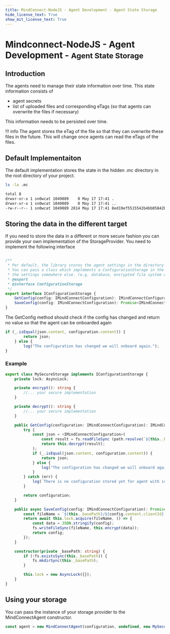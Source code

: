 ```yaml
---
title: MindConnect-NodeJS - Agent Development - Agent State Storage
hide_license_text: True
show_mit_license_text: True
---
```


# Mindconnect-NodeJS - Agent Development - <small>Agent State Storage</small>

## Introduction

The agents need to manage their state information over time. 
This state information consists of

- agent secrets
- list of uploaded files and corresponding eTags (so that agents can overwrite the files if necessary)

This information needs to be persisted over time. 

!!! info
    The agent stores the eTag of the file so that they can overwrite these files in the future. 
    This will change once agents can read the eTags of the files.

## Default Implementaiton

The default implementation stores the state in the hidden .mc directory in the root directory of your project.

```bash
ls -la .mc

total 8
drwxr-xr-x 1 sn0wcat 1049089    0 May 17 17:41 .
drwxr-xr-x 1 sn0wcat 1049089    0 May 17 17:41 ..
-rw-r--r-- 1 sn0wcat 1049089 2814 May 17 17:41 8ed19ef5515542b4bb05842bfbd48f38.json
```

## Storing the data in the different target

If you need to store the data in a different or more secure fashion you can provide your own implementation of the StorageProvider. You need to implement the following interface

```typescript

/**
 * Per default, the library stores the agent settings in the directory .mc
 * You can pass a class which implements a ConfigurationStorage in the constructor if you want to store
 * the settings somewhere else. (e.g. database, encrypted file system etc)
 * @export
 * @interface ConfigurationStorage
 */
export interface IConfigurationStorage {
    GetConfig(config: IMindConnectConfiguration): IMindConnectConfiguration;
    SaveConfig(config: IMindConnectConfiguration): Promise<IMindConnectConfiguration>;
}

```

The GetConfig method should check if the config has changed and return no value so that the agent can be onboarded again

```typescript
if (_.isEqual(json.content, configuration.content)) {
        return json;
    } else {
        log("The configuration has changed we will onboard again.");
}
```

### Example

```typescript
export class MySecureStorage implements IConfigurationStorage {
    private lock: AsyncLock;

    private encrypt(): string {
        //... your secure implementation
    }

    private decrypt(): string {
        //... your secure implementation
    }

    public GetConfig(configuration: IMindConnectConfiguration): IMindConnectConfiguration {
        try {
            const json = <IMindConnectConfiguration>(
                const result = fs.readFileSync (path.resolve(`${this._basePath}/${configuration.content.clientId}.bin`));
                return this.decrypt(result);
            );
            if (_.isEqual(json.content, configuration.content)) {
                return json;
            } else {
                log("The configuration has changed we will onboard again.");
            }
        } catch (err) {
            log(`There is no configuration stored yet for agent with id ${configuration.content.clientId}`);
        }

        return configuration;
    }

    public async SaveConfig(config: IMindConnectConfiguration): Promise<IMindConnectConfiguration> {
        const fileName = `${this._basePath}/${config.content.clientId}.bin`;
        return await this.lock.acquire(fileName, () => {
            const data = JSON.stringify(config);
            fs.writeFileSync(fileName, this.encrypt(data));
            return config;
        });
    }

    constructor(private _basePath: string) {
        if (!fs.existsSync(this._basePath)) {
            fs.mkdirSync(this._basePath);
        }

        this.lock = new AsyncLock({});
    }
}

```

## Using your storage

You can pass the instance of your storage provider to the MindConnectAgent constructor.

```typescript
const agent = new MindConnectAgent(configuration, undefined, new MySecureStorage());
```
